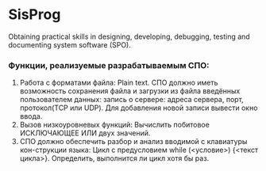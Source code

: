 # SisProg
Obtaining practical skills in designing, developing, debugging, testing and documenting system software (SPO).

### Функции, реализуемые разрабатываемым СПО:
1.	Работа с форматами файла: Plain text. СПО должно иметь возможность сохранения файла и загрузки из файла введённых пользователем данных: запись о сервере: адреса сервера, порт, протокол(TCP или UDP). Для добавления новой записи вывести окно ввода. 
2.	Вызов низкоуровневых функций: Вычислить побитовое ИСКЛЮЧАЮЩЕЕ ИЛИ двух значений.
3.	СПО должно обеспечить разбор и анализ вводимой с клавиатуры кон-струкции языка: Цикл с предусловием while (<условие>) {<текст цикла>}. Определить, выполнится ли цикл хотя бы раз.
